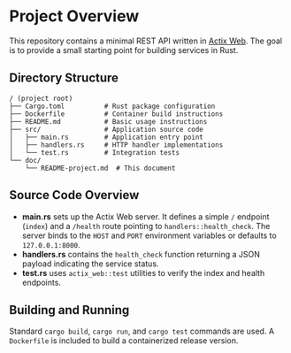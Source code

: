 # Project Overview

This repository contains a minimal REST API written in [Actix Web](https://actix.rs/). The goal is to provide a small starting point for building services in Rust.

## Directory Structure

```
/ (project root)
├── Cargo.toml          # Rust package configuration
├── Dockerfile          # Container build instructions
├── README.md           # Basic usage instructions
├── src/                # Application source code
│   ├── main.rs         # Application entry point
│   ├── handlers.rs     # HTTP handler implementations
│   └── test.rs         # Integration tests
└── doc/
    └── README-project.md  # This document
```

## Source Code Overview

- **main.rs** sets up the Actix Web server. It defines a simple `/` endpoint (`index`) and a `/health` route pointing to `handlers::health_check`. The server binds to the `HOST` and `PORT` environment variables or defaults to `127.0.0.1:8000`.
- **handlers.rs** contains the `health_check` function returning a JSON payload indicating the service status.
- **test.rs** uses `actix_web::test` utilities to verify the index and health endpoints.

## Building and Running

Standard `cargo build`, `cargo run`, and `cargo test` commands are used. A `Dockerfile` is included to build a containerized release version.

